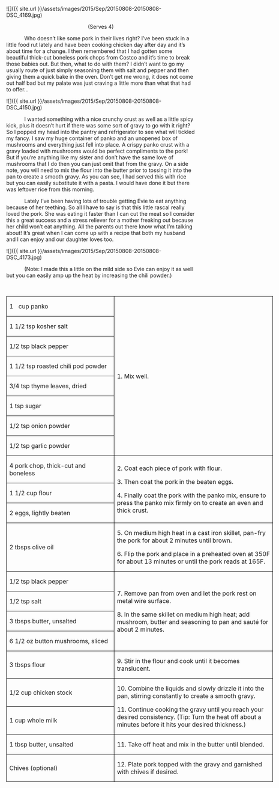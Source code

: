 ![]({{ site.url }}/assets/images/2015/Sep/20150808-20150808-DSC_4169.jpg)

<p align=center style='text-align:center'><span>(Serves 4)</span></p>

<p style='text-indent:.5in'><span>Who
doesn’t like some pork in their lives right? I’ve been stuck in a little food
rut lately and have been cooking chicken day after day and it’s about time for
a change. I then remembered that I had gotten some beautiful thick-cut boneless
pork chops from Costco and it’s time to break those babies out. But then, what
to do with them? I didn’t want to go my usually route of just simply seasoning
them with salt and pepper and then giving them a quick bake in the oven. Don’t
get me wrong, it does not come out half bad but my palate was just craving a
little more than what that had to offer…</span></p>

![]({{ site.url }}/assets/images/2015/Sep/20150808-20150808-DSC_4150.jpg)

<p style='text-indent:.5in'><span>I
wanted something with a nice crunchy crust as well as a little spicy kick, plus it
doesn’t hurt if there was some sort of gravy to go with it right? So I popped
my head into the pantry and refrigerator to see what will tickled my fancy. I
saw my huge container of panko and an unopened box of mushrooms and everything
just fell into place. A crispy panko crust with a gravy loaded with mushrooms
would be perfect compliments to the pork! But if you’re anything like my sister
and don’t have the same love of mushrooms that I do then you can just omit that
from the gravy. On a side note, you will need to mix the flour into the butter prior
to tossing it into the pan to create a smooth gravy. As you can see, I had
served this with rice but you can easily substitute it with a pasta. I would
have done it but there was leftover rice from this morning.</span></p>

<p style='text-indent:.5in'><span>Lately
I’ve been having lots of trouble getting Evie to eat anything because of her
teething. So all I have to say is that this little rascal really loved the
pork. She was eating it faster than I can cut the meat so I consider this a
great success and a stress reliever for a mother freaking out because her child
won’t eat anything. All the parents out there know what I’m talking about! It’s
great when I can come up with a recipe that both my husband and I can enjoy and
our daughter loves too. </span></p>

![]({{ site.url }}/assets/images/2015/Sep/20150808-20150808-DSC_4173.jpg)

<p style='text-indent:.5in'><span>(Note:
I made this a little on the mild side so Evie can enjoy it as well but you can
easily amp up the heat by increasing the chili powder.)&nbsp; </span></p>

<p style='text-indent:.5in'><span>&nbsp;</span></p>

<table border=1 cellspacing=0 cellpadding=0 width=533
 style='width:533.45pt;border-collapse:collapse;border:none'>
 <tr style='height:18.35pt'>
  <td width=212 style='width:2.95in;border:solid windowtext 1.0pt;padding:0in 5.4pt 0in 5.4pt;
  height:18.35pt'>
  <p class=MsoListParagraph style='margin-left:.25in;text-indent:-.25in'><span
 >1<span style='font:7.0pt "Times New Roman"'>&nbsp;&nbsp;&nbsp;&nbsp;&nbsp;
  </span></span><span>cup panko</span></p>
  </td>
  <td width=321 rowspan=8 style='width:321.05pt;border:solid windowtext 1.0pt;
  border-left:none;padding:0in 5.4pt 0in 5.4pt;height:18.35pt'>
  <p><span>1. Mix well.</span></p>
  </td>
 </tr>
 <tr style='height:17.5pt'>
  <td width=212 style='width:2.95in;border:solid windowtext 1.0pt;border-top:
  none;padding:0in 5.4pt 0in 5.4pt;height:17.5pt'>
  <p><span>1 1/2 tsp kosher salt</span></p>
  </td>
 </tr>
 <tr style='height:17.5pt'>
  <td width=212 style='width:2.95in;border:solid windowtext 1.0pt;border-top:
  none;padding:0in 5.4pt 0in 5.4pt;height:17.5pt'>
  <p><span>1/2 tsp black pepper</span></p>
  </td>
 </tr>
 <tr style='height:17.5pt'>
  <td width=212 style='width:2.95in;border:solid windowtext 1.0pt;border-top:
  none;padding:0in 5.4pt 0in 5.4pt;height:17.5pt'>
  <p><span>1 1/2 tsp roasted chili
  pod powder</span></p>
  </td>
 </tr>
 <tr style='height:17.5pt'>
  <td width=212 style='width:2.95in;border:solid windowtext 1.0pt;border-top:
  none;padding:0in 5.4pt 0in 5.4pt;height:17.5pt'>
  <p><span>3/4 tsp thyme leaves,
  dried</span></p>
  </td>
 </tr>
 <tr style='height:17.5pt'>
  <td width=212 style='width:2.95in;border:solid windowtext 1.0pt;border-top:
  none;padding:0in 5.4pt 0in 5.4pt;height:17.5pt'>
  <p><span>1 tsp sugar</span></p>
  </td>
 </tr>
 <tr style='height:17.5pt'>
  <td width=212 style='width:2.95in;border:solid windowtext 1.0pt;border-top:
  none;padding:0in 5.4pt 0in 5.4pt;height:17.5pt'>
  <p><span>1/2 tsp onion powder</span></p>
  </td>
 </tr>
 <tr style='height:17.5pt'>
  <td width=212 style='width:2.95in;border:solid windowtext 1.0pt;border-top:
  none;padding:0in 5.4pt 0in 5.4pt;height:17.5pt'>
  <p><span>1/2 tsp garlic powder</span></p>
  </td>
 </tr>
 <tr style='height:17.5pt'>
  <td width=212 style='width:2.95in;border:solid windowtext 1.0pt;border-top:
  none;padding:0in 5.4pt 0in 5.4pt;height:17.5pt'>
  <p><span>4 pork chop, thick-cut and
  boneless</span></p>
  </td>
  <td width=321 rowspan=3 style='width:321.05pt;border-top:none;border-left:
  none;border-bottom:solid windowtext 1.0pt;border-right:solid windowtext 1.0pt;
  padding:0in 5.4pt 0in 5.4pt;height:17.5pt'>
  <p><span>2. Coat each piece of pork
  with flour.</span></p>
  <p><span>3. Then coat the pork in
  the beaten eggs.</span></p>
  <p><span>4. Finally coat the pork
  with the panko mix, ensure to press the panko mix firmly on to create an even
  and thick crust.</span></p>
  </td>
 </tr>
 <tr style='height:18.85pt'>
  <td width=212 style='width:2.95in;border:solid windowtext 1.0pt;border-top:
  none;padding:0in 5.4pt 0in 5.4pt;height:18.85pt'>
  <p><span>1 1/2 cup flour</span></p>
  </td>
 </tr>
 <tr style='height:17.5pt'>
  <td width=212 style='width:2.95in;border:solid windowtext 1.0pt;border-top:
  none;padding:0in 5.4pt 0in 5.4pt;height:17.5pt'>
  <p><span>2 eggs, lightly beaten</span></p>
  </td>
 </tr>
 <tr style='height:17.5pt'>
  <td width=212 style='width:2.95in;border:solid windowtext 1.0pt;border-top:
  none;padding:0in 5.4pt 0in 5.4pt;height:17.5pt'>
  <p><span>2 tbsps olive oil</span></p>
  </td>
  <td width=321 style='width:321.05pt;border-top:none;border-left:none;
  border-bottom:solid windowtext 1.0pt;border-right:solid windowtext 1.0pt;
  padding:0in 5.4pt 0in 5.4pt;height:17.5pt'>
  <p><span>5. On medium high heat in
  a cast iron skillet, pan-fry the pork for about 2 minutes until brown. </span></p>
  <p><span>6. Flip the pork and place
  in a preheated oven at 350F for about 13 minutes or until the pork reads at
  165F.</span></p>
  </td>
 </tr>
 <tr style='height:17.5pt'>
  <td width=212 style='width:2.95in;border:solid windowtext 1.0pt;border-top:
  none;padding:0in 5.4pt 0in 5.4pt;height:17.5pt'>
  <p><span>1/2 tsp black pepper</span></p>
  </td>
  <td width=321 rowspan=4 style='width:321.05pt;border-top:none;border-left:
  none;border-bottom:solid windowtext 1.0pt;border-right:solid windowtext 1.0pt;
  padding:0in 5.4pt 0in 5.4pt;height:17.5pt'>
  <p><span>7. Remove pan from oven
  and let the pork rest on metal wire surface.</span></p>
  <p><span>8. In the same skillet on
  medium high heat; add mushroom, butter and seasoning to pan and sauté for
  about 2 minutes.</span></p>
  </td>
 </tr>
 <tr style='height:17.5pt'>
  <td width=212 style='width:2.95in;border:solid windowtext 1.0pt;border-top:
  none;padding:0in 5.4pt 0in 5.4pt;height:17.5pt'>
  <p><span>1/2 tsp salt</span></p>
  </td>
 </tr>
 <tr style='height:17.5pt'>
  <td width=212 style='width:2.95in;border:solid windowtext 1.0pt;border-top:
  none;padding:0in 5.4pt 0in 5.4pt;height:17.5pt'>
  <p><span>3 tbsps butter, unsalted</span></p>
  </td>
 </tr>
 <tr style='height:17.5pt'>
  <td width=212 style='width:2.95in;border:solid windowtext 1.0pt;border-top:
  none;padding:0in 5.4pt 0in 5.4pt;height:17.5pt'>
  <p><span>6 1/2 oz button mushrooms,
  sliced</span></p>
  </td>
 </tr>
 <tr style='height:17.5pt'>
  <td width=212 style='width:2.95in;border:solid windowtext 1.0pt;border-top:
  none;padding:0in 5.4pt 0in 5.4pt;height:17.5pt'>
  <p><span>3 tbsps flour</span></p>
  </td>
  <td width=321 style='width:321.05pt;border-top:none;border-left:none;
  border-bottom:solid windowtext 1.0pt;border-right:solid windowtext 1.0pt;
  padding:0in 5.4pt 0in 5.4pt;height:17.5pt'>
  <p><span>9. Stir in the flour and
  cook until it becomes translucent.</span></p>
  </td>
 </tr>
 <tr style='height:17.5pt'>
  <td width=212 style='width:2.95in;border:solid windowtext 1.0pt;border-top:
  none;padding:0in 5.4pt 0in 5.4pt;height:17.5pt'>
  <p><span>1/2 cup chicken stock</span></p>
  </td>
  <td width=321 rowspan=2 style='width:321.05pt;border-top:none;border-left:
  none;border-bottom:solid windowtext 1.0pt;border-right:solid windowtext 1.0pt;
  padding:0in 5.4pt 0in 5.4pt;height:17.5pt'>
  <p><span>10. Combine the liquids
  and slowly drizzle it into the pan, stirring constantly to create a smooth
  gravy.</span></p>
  <p><span>11. Continue cooking the
  gravy until you reach your desired consistency. (Tip: Turn the heat off about
  a minutes before it hits your desired thickness.)</span></p>
  </td>
 </tr>
 <tr style='height:17.5pt'>
  <td width=212 style='width:2.95in;border:solid windowtext 1.0pt;border-top:
  none;padding:0in 5.4pt 0in 5.4pt;height:17.5pt'>
  <p><span>1 cup whole milk</span></p>
  </td>
 </tr>
 <tr style='height:17.5pt'>
  <td width=212 style='width:2.95in;border:solid windowtext 1.0pt;border-top:
  none;padding:0in 5.4pt 0in 5.4pt;height:17.5pt'>
  <p><span>1 tbsp butter, unsalted</span></p>
  </td>
  <td width=321 style='width:321.05pt;border-top:none;border-left:none;
  border-bottom:solid windowtext 1.0pt;border-right:solid windowtext 1.0pt;
  padding:0in 5.4pt 0in 5.4pt;height:17.5pt'>
  <p><span>11. Take off heat and mix
  in the butter until blended.</span></p>
  </td>
 </tr>
 <tr style='height:17.5pt'>
  <td width=212 style='width:2.95in;border:solid windowtext 1.0pt;border-top:
  none;padding:0in 5.4pt 0in 5.4pt;height:17.5pt'>
  <p><span>Chives (optional)</span></p>
  </td>
  <td width=321 style='width:321.05pt;border-top:none;border-left:none;
  border-bottom:solid windowtext 1.0pt;border-right:solid windowtext 1.0pt;
  padding:0in 5.4pt 0in 5.4pt;height:17.5pt'>
  <p><span>12. Plate pork topped with
  the gravy and garnished with chives if desired.</span></p>
  </td>
 </tr>
</table>